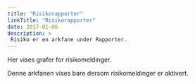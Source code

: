 ```yaml
---
title: "Risikorapporter"
linkTitle: "Risikorapporter"
date: 2017-01-06
description: >
 Risiko er en arkfane under Rapporter.
---
```

Her vises grafer for risikomeldinger.

Denne arkfanen vises bare dersom risikomeldinger er aktivert. 
